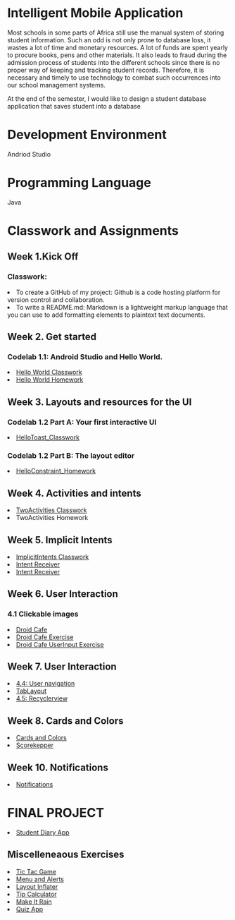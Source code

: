 # Intelligent Mobile Application
Most schools in some parts of Africa still use the manual system of storing student information. Such an odd is not only prone to database loss, it wastes a lot of time and monetary resources. A lot of funds are spent yearly to procure books, pens and other materials. It also leads to fraud during the admission process of students into the different schools since there is no proper way of keeping and tracking student records. Therefore, it is necessary and timely to use technology to combat such occurrences into our school management systems.

At the end of the semester, I would like to design a student database application that saves student into a database
# Development Environment
Andriod Studio
# Programming Language
Java

# Classwork and Assignments

## Week 1.Kick Off
### Classwork:
<li>To create a GitHub of my project: Github is a code hosting platform for version control and collaboration.
<li>To write a README.md: Markdown is a lightweight markup language that you can use to add formatting elements to plaintext text documents.

## Week 2. Get started
### Codelab 1.1: Android Studio and Hello World.<br>
<li><a href="https://github.com/Alphaalimamy/IntelligentMobile/tree/HelloWorldClasswork">Hello World Classwork</a></li>
<li><a href="https://github.com/Alphaalimamy/IntelligentMobile/tree/Helloworld_Assignment">Hello World Homework</a></li>

## Week 3. Layouts and resources for the UI
### Codelab 1.2 Part A: Your first interactive UI
<li><a href="https://github.com/Alphaalimamy/IntelligentMobile/tree/HelloToast_Classwork">HelloToast_Classwork</a></li>

### Codelab 1.2 Part B: The layout editor
<li><a href="https://github.com/Alphaalimamy/IntelligentMobile/tree/HelloConstraint_Assignment">HelloConstraint_Homework</a></li>

## Week 4. Activities and intents
<li><a href="https://github.com/Alphaalimamy/IntelligentMobile/tree/TwoActivities_Classwork">TwoActivities Classwork</a></li>
<li>  TwoActivities Homework

## Week 5. Implicit Intents
<li><a href="https://github.com/Alphaalimamy/IntelligentMobile/blob/TwoActivities_Classwork/README.md">ImplicitIntents Classwork</a></li>
<li><a href="https://github.com/Alphaalimamy/IntelligentMobile/tree/Intent_Receiver">Intent Receiver</a></li>
<li><a href="https://github.com/Alphaalimamy/IntelligentMobile/tree/Intent_Receiver">Intent Receiver</a></li>


  
  
## Week 6. User Interaction
### 4.1 Clickable images 

<li><a href="https://github.com/Alphaalimamy/IntelligentMobile/tree/DroidCafe_Classwork">Droid Cafe</a></li>
<li><a href="https://github.com/Alphaalimamy/IntelligentMobile/tree/Exercise_Floating_Button_Action">Droid Cafe Exercise</a></li>
<li><a href="https://github.com/Alphaalimamy/IntelligentMobile/tree/DroidCafeUserInput">Droid Cafe UserInput Exercise</a></li>
 
 ## Week 7. User Interaction 
 <li><a href="https://github.com/Alphaalimamy/IntelligentMobile/tree/4.4UserNavigation"> 4.4: User navigation</a></li>
<li><a href="https://github.com/Alphaalimamy/IntelligentMobile/tree/TabLayout"> TabLayout</a></li>
<li><a href="https://github.com/Alphaalimamy/IntelligentMobile/tree/4.5RecyclerView"> 4.5: Recyclerview</a></li>

 ## Week 8. Cards and Colors
<li><a href="https://github.com/Alphaalimamy/IntelligentMobile/tree/5.2CardsAndColors"> Cards and Colors</a></li>
<li><a href="https://github.com/Alphaalimamy/IntelligentMobile/tree/Scorekeeper"> Scorekepper</a></li>
 
 
 
 ## Week 10. Notifications
<li><a href="https://github.com/Alphaalimamy/IntelligentMobile/tree/Notifications"> Notifications</a></li>

# FINAL PROJECT
<li><a href="https://github.com/Alphaalimamy/IntelligentMobile/tree/FinalProject_Student_Diary_App">Student Diary App</a></li>

## Miscelleneaous Exercises

<li><a href="https://github.com/Alphaalimamy/IntelligentMobile/tree/Tic_Tac">Tic Tac Game</a></li>
<li><a href="https://github.com/Alphaalimamy/IntelligentMobile/tree/MenuAndAlerts">Menu and Alerts</a></li>
<li><a href="https://github.com/Alphaalimamy/IntelligentMobile/tree/layout_inflater">Layout Inflater</a></li>
<li><a href="https://github.com/Alphaalimamy/IntelligentMobile/tree/Tip_Calculator">Tip Calculator</a></li>
<li><a href="https://github.com/Alphaalimamy/IntelligentMobile/tree/MakeItRain">Make It Rain</a></li>
<li><a href="https://github.com/Alphaalimamy/IntelligentMobile/tree/QuizApp">Quiz App</a></li>


